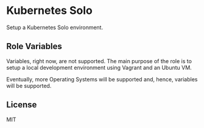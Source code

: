 Kubernetes Solo
===============

Setup a Kubernetes Solo environment.

Role Variables
--------------

Variables, right now, are not supported. The main purpose of the role is to setup a local development environment using Vagrant and an Ubuntu VM.

Eventually, more Operating Systems will be supported and, hence, variables will be supported.

License
-------

MIT
